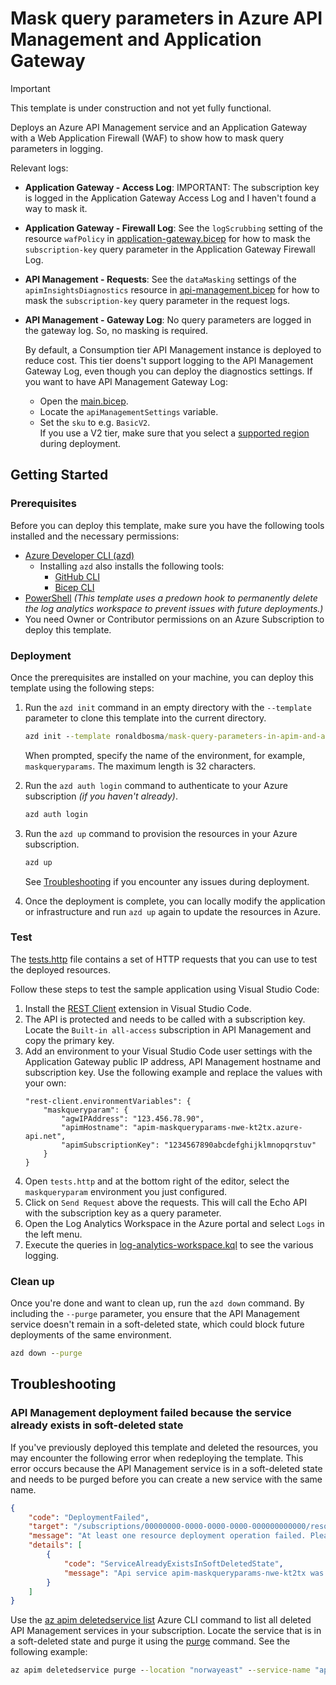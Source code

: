 # Mask query parameters in Azure API Management and Application Gateway

> [!IMPORTANT]  
> This template is under construction and not yet fully functional.

Deploys an Azure API Management service and an Application Gateway with a Web Application Firewall (WAF) to show how to mask query parameters in logging.

Relevant logs:
- **Application Gateway - Access Log**: IMPORTANT: The subscription key is logged in the Application Gateway Access Log and I haven't found a way to mask it.
- **Application Gateway - Firewall Log**: See the `logScrubbing` setting of the resource `wafPolicy` in [application-gateway.bicep](infra/modules/services/application-gateway.bicep) for how to mask the `subscription-key` query parameter in the Application Gateway Firewall Log.
- **API Management - Requests**: See the `dataMasking` settings of the `apimInsightsDiagnostics` resource in [api-management.bicep](infra/modules/services/api-management.bicep) for how to mask the `subscription-key` query parameter in the request logs.
- **API Management - Gateway Log**: No query parameters are logged in the gateway log. So, no masking is required.

  By default, a Consumption tier API Management instance is deployed to reduce cost. 
  This tier doens't support logging to the API Management Gateway Log, even though you can deploy the diagnostics settings.
  If you want to have API Management Gateway Log:
  - Open the [main.bicep](infra/main.bicep).
  - Locate the `apiManagementSettings` variable.
  - Set the `sku` to e.g. `BasicV2`.  
    If you use a V2 tier, make sure that you select a [supported region](https://learn.microsoft.com/en-us/azure/api-management/api-management-region-availability) during deployment.


## Getting Started

### Prerequisites  

Before you can deploy this template, make sure you have the following tools installed and the necessary permissions:  

- [Azure Developer CLI (azd)](https://learn.microsoft.com/en-us/azure/developer/azure-developer-cli/install-azd)  
  - Installing `azd` also installs the following tools:  
    - [GitHub CLI](https://cli.github.com)  
    - [Bicep CLI](https://learn.microsoft.com/en-us/azure/azure-resource-manager/bicep/install)  
- [PowerShell](https://learn.microsoft.com/en-us/powershell/scripting/install/installing-powershell) 
  _(This template uses a predown hook to permanently delete the log analytics workspace to prevent issues with future deployments.)_
- You need Owner or Contributor permissions on an Azure Subscription to deploy this template.  

### Deployment

Once the prerequisites are installed on your machine, you can deploy this template using the following steps:

1. Run the `azd init` command in an empty directory with the `--template` parameter to clone this template into the current directory.  

    ```cmd
    azd init --template ronaldbosma/mask-query-parameters-in-apim-and-agw
    ```

    When prompted, specify the name of the environment, for example, `maskqueryparams`. The maximum length is 32 characters.

1. Run the `azd auth login` command to authenticate to your Azure subscription _(if you haven't already)_.

    ```cmd
    azd auth login
    ```

1. Run the `azd up` command to provision the resources in your Azure subscription. 

    ```cmd
    azd up
    ```

    See [Troubleshooting](#troubleshooting) if you encounter any issues during deployment.

1. Once the deployment is complete, you can locally modify the application or infrastructure and run `azd up` again to update the resources in Azure.

### Test

The [tests.http](./tests/tests.http) file contains a set of HTTP requests that you can use to test the deployed resources. 

Follow these steps to test the sample application using Visual Studio Code:

1. Install the [REST Client](https://marketplace.visualstudio.com/items?itemName=humao.rest-client) extension in Visual Studio Code. 
1. The API is protected and needs to be called with a subscription key. Locate the `Built-in all-access` subscription in API Management and copy the primary key.
1. Add an environment to your Visual Studio Code user settings with the Application Gateway public IP address, API Management hostname and subscription key. Use the following example and replace the values with your own:
   ```
   "rest-client.environmentVariables": {
       "maskqueryparam": {
           "agwIPAddress": "123.456.78.90",
           "apimHostname": "apim-maskqueryparams-nwe-kt2tx.azure-api.net",
           "apimSubscriptionKey": "1234567890abcdefghijklmnopqrstuv"
       }
   }
   ```
1. Open `tests.http` and at the bottom right of the editor, select the `maskqueryparam` environment you just configured.
1. Click on `Send Request` above the requests. This will call the Echo API with the subscription key as a query parameter.
1. Open the Log Analytics Workspace in the Azure portal and select `Logs` in the left menu.
1. Execute the queries in [log-analytics-workspace.kql](demos/log-analytics-workspace.kql) to see the various logging.

### Clean up

Once you're done and want to clean up, run the `azd down` command. By including the `--purge` parameter, you ensure that the API Management service doesn't remain in a soft-deleted state, which could block future deployments of the same environment.

```cmd
azd down --purge
```


## Troubleshooting

### API Management deployment failed because the service already exists in soft-deleted state

If you've previously deployed this template and deleted the resources, you may encounter the following error when redeploying the template. This error occurs because the API Management service is in a soft-deleted state and needs to be purged before you can create a new service with the same name.

```json
{
    "code": "DeploymentFailed",
    "target": "/subscriptions/00000000-0000-0000-0000-000000000000/resourceGroups/rg-maskqueryparams-nwe-kt2tx/providers/Microsoft.Resources/deployments/apiManagement",
    "message": "At least one resource deployment operation failed. Please list deployment operations for details. Please see https://aka.ms/arm-deployment-operations for usage details.",
    "details": [
        {
            "code": "ServiceAlreadyExistsInSoftDeletedState",
            "message": "Api service apim-maskqueryparams-nwe-kt2tx was soft-deleted. In order to create the new service with the same name, you have to either undelete the service or purge it. See https://aka.ms/apimsoftdelete."
        }
    ]
}
```

Use the [az apim deletedservice list](https://learn.microsoft.com/en-us/cli/azure/apim/deletedservice?view=azure-cli-latest#az-apim-deletedservice-list) Azure CLI command to list all deleted API Management services in your subscription. Locate the service that is in a soft-deleted state and purge it using the [purge](https://learn.microsoft.com/en-us/cli/azure/apim/deletedservice?view=azure-cli-latest#az-apim-deletedservice-purge) command. See the following example:

```cmd
az apim deletedservice purge --location "norwayeast" --service-name "apim-maskqueryparams-nwe-kt2tx"
```
